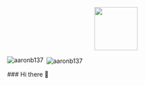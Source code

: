 <div id="header" align="center">
  <img src="https://media.tenor.com/TCMWkxIkF9IAAAAC/dancing-gopher.gif" width="100"/>
</div>

<p><img align="left" src="https://github-readme-stats.vercel.app/api/top-langs?username=aaronb137&show_icons=true&locale=en&layout=compact" alt="aaronb137" /></p>
<p>&nbsp;<img align="center" src="https://github-readme-stats.vercel.app/api?username=aaronb137&show_icons=true&locale=en&theme=tokyonight" alt="aaronb137" /></p>
### Hi there 👋

<!--
**aaronb137/aaronb137** is a ✨ _special_ ✨ repository because its `README.md` (this file) appears on your GitHub profile.

Here are some ideas to get you started:

- 🔭 I’m currently working on ...
- 🌱 I’m currently learning ...
- 👯 I’m looking to collaborate on ...
- 🤔 I’m looking for help with ...
- 💬 Ask me about ...
- 📫 How to reach me: ...
- 😄 Pronouns: ...
- ⚡ Fun fact: ...
-->
